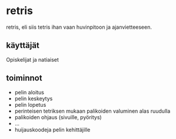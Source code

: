 # retris
retris, eli siis tetris ihan vaan huvinpitoon ja ajanvietteeseen.

## käyttäjät
Opiskelijat ja natiaiset

## toiminnot
- pelin aloitus
- pelin keskeytys
- pelin lopetus
- perinteisen tetriksen mukaan palikoiden valuminen alas ruudulla
- palikoiden ohjaus (sivuille, pyöritys)
- ...
- huijauskoodeja pelin kehittäjille
